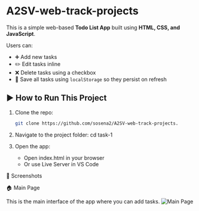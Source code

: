 # A2SV-web-track-projects

This is a simple web-based **Todo List App** built using **HTML, CSS, and JavaScript**.

Users can:

- ➕ Add new tasks
- ✏️ Edit tasks inline
- ❌ Delete tasks using a checkbox
- 💾 Save all tasks using `localStorage` so they persist on refresh

## ▶️ How to Run This Project

1. Clone the repo:
   ```bash
   git clone https://github.com/sosena2/A2SV-web-track-projects.

   ```
2. Navigate to the project folder:
   cd task-1

3. Open the app:
   - Open index.html in your browser
   - Or use Live Server in VS Code

📸 Screenshots

🏠 Main Page

This is the main interface of the app where you can add tasks.
![Main Page]("screenshots/main-page.png")
